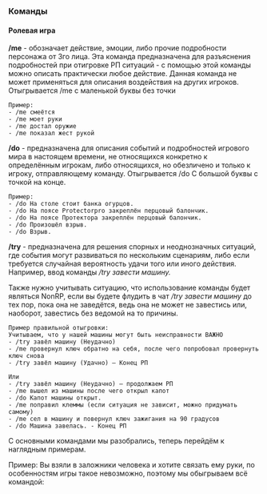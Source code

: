 ### Команды
#### Ролевая игра
**/me** - обозначает действие, эмоции, либо прочие подробности персонажа от 3го лица. Эта команда предназначена для разъяснения подробностей при отигровке РП ситуаций - с помощью этой команды можно описать практически любое действие. Данная команда не может применяться для описания воздействия на других игроков. Отыгрывается /me с маленькой буквы без точки

```
Пример: 
- /me смеётся
- /me моет руки
- /me достал оружие
- /me показал жест рукой
```

**/do** - предназначена для описания событий и подробностей игрового мира в настоящем времени, не относящихся конкретно к определённым игрокам, либо относящихся, но обезличено и только к игроку, отправляющему команду. Отыгрывается /do С большой буквы с точкой на конце.

```
Пример:
- /do На столе стоит банка огурцов.
- /do На поясе Protectorpro закреплён перцовый балончик. 
- /do На поясе Протектора закреплён перцовый балончик.
- /do Произошёл взрыв.
- /do Взрыв.
```

**/try** - предназначена для решения спорных и неоднозначных ситуаций, где события могут развиваться по нескольким сценариям, либо если требуется случайная вероятность удачи того или иного действия. Например, ввод команды _/try завести машину._

Также нужно учитывать ситуацию, что использование команды будет являться NonRP, если вы будете флудить в чат _/try завести машину_ до тех пор, пока она не заведётся, ведь она не может не завестись или, наоборот, завестись без ведомой на то причины.

```
Пример правильной отыгровки:
Учитываем, что у нашей машины могут быть неисправности ВАЖНО
- /try завёл машину (Неудачно)
- /me провернул ключ обратно на себя, после чего попробовал провернуть ключ снова
- /try завёл машину (Удачно) – Конец РП

Или
- /try завёл машину (Неудачно) – продолжаем РП 
- /me вышел из машины после чего открыл капот
- /do Капот машины открыт.
- /me поправил клеммы (если ситуация не зависит, можно придумать самому)
- /me сел в машину и повернул ключ зажигания на 90 градусов
- /do Машина завелась. - Конец РП
```

С основными командами мы разобрались, теперь перейдём к наглядным примерам.

Пример: Вы взяли в заложники человека и хотите связать ему руки, по особенностям игры такое невозможно, поэтому мы обыгрываем всё командой: